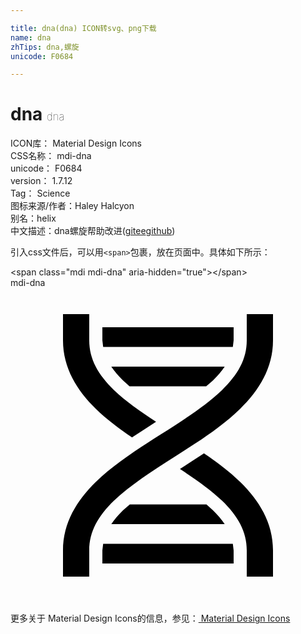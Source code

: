 ```yaml
---

title: dna(dna) ICON转svg、png下载
name: dna
zhTips: dna,螺旋
unicode: F0684

---
```


# dna  <small style="font-size: 60%;font-weight: 100">dna</small>


<div class="detail-page">
<p>
<span>
ICON库：
<span class="badge-secondary badge">Material Design Icons</span> 
</span>
<br/>
<span>
CSS名称：
<span class="badge-secondary badge">mdi-dna</span> 
</span>
<br/>
<span>
unicode：
<span class="badge-secondary badge">F0684</span> 
</span>
<br/>
<span>
version：
<span class="badge-secondary badge">1.7.12</span> 
</span>
<br/>
<span>Tag：
<span class="badge-light badge">Science</span>
</span>
<br/>
<span>图标来源/作者：<span class="badge-light badge">Haley Halcyon</span></span> 
<br/>
<span>别名：<span class="badge-light badge">helix</span></span><br/><span class="zh-detail">中文描述：<span class="badge-primary badge">dna</span><span class="badge-primary badge">螺旋</span><span class="help-link"><span>帮助改进</span>(<a href="https://gitee.com/liuwave/icon-helper/edit/master/json/material/dna.json" target="_blank" rel="noopener noreferrer">gitee</a><a href="https://github.com/liuwave/icon-helper/edit/master/json/material/dna.json" target="_blank" rel="noopener noreferrer">github</a></span>)</span><br/>
</p>
</div>
<div class="alert alert-dark">
  <i class="mdi mdi-dna mdi-48px"></i>
  <i class="mdi mdi-dna mdi-36px"></i>
  <i class="mdi mdi-dna mdi-24px"></i>
  <i class="mdi mdi-dna mdi-18px"></i>
</div>
<div>
  <p>引入css文件后，可以用<code>&lt;span&gt;</code>包裹，放在页面中。具体如下所示：    
  </p>
  <div class="alert alert-primary" style="font-size: 14px">
    &lt;span class="mdi mdi-dna" aria-hidden="true"&gt;&lt;/span&gt;
    <copy-btn content='<span class="mdi mdi-dna" aria-hidden="true"></span>'></copy-btn>
  </div>
  <div class="alert alert-secondary">
    <i class="mdi mdi-dna"
    style="font-size: 24px"
    aria-hidden="true"></i> mdi-dna
    <copy-btn content="mdi-dna" btn-title="复制图标名称"></copy-btn>
  </div>
</div>
<div id="svg" class="svg-wrap">
<svg xmlns="http://www.w3.org/2000/svg" viewBox="0 0 24 24"><path d="M4,2H6V4C6,5.44 6.68,6.61 7.88,7.78C8.74,8.61 9.89,9.41 11.09,10.2L9.26,11.39C8.27,10.72 7.31,10 6.5,9.21C5.07,7.82 4,6.1 4,4V2M18,2H20V4C20,6.1 18.93,7.82 17.5,9.21C16.09,10.59 14.29,11.73 12.54,12.84C10.79,13.96 9.09,15.05 7.88,16.22C6.68,17.39 6,18.56 6,20V22H4V20C4,17.9 5.07,16.18 6.5,14.79C7.91,13.41 9.71,12.27 11.46,11.16C13.21,10.04 14.91,8.95 16.12,7.78C17.32,6.61 18,5.44 18,4V2M14.74,12.61C15.73,13.28 16.69,14 17.5,14.79C18.93,16.18 20,17.9 20,20V22H18V20C18,18.56 17.32,17.39 16.12,16.22C15.26,15.39 14.11,14.59 12.91,13.8L14.74,12.61M7,3H17V4L16.94,4.5H7.06L7,4V3M7.68,6H16.32C16.08,6.34 15.8,6.69 15.42,7.06L14.91,7.5H9.07L8.58,7.06C8.2,6.69 7.92,6.34 7.68,6M9.09,16.5H14.93L15.42,16.94C15.8,17.31 16.08,17.66 16.32,18H7.68C7.92,17.66 8.2,17.31 8.58,16.94L9.09,16.5M7.06,19.5H16.94L17,20V21H7V20L7.06,19.5Z" /></svg>
</div>
<detail full-name='mdi-dna'></detail>
    
<div><p>更多关于 Material Design Icons的信息，参见：<a target="_blank" href="https://iconhelper.cn/material.html"> Material Design Icons</a>
</p></div>
